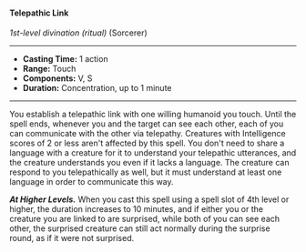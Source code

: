 #### Telepathic Link
*1st-level divination* *(ritual)* (Sorcerer)
___
- **Casting Time:** 1 action
- **Range:** Touch
- **Components:** V, S
- **Duration:** Concentration, up to 1 minute
---
You establish a telepathic link with one willing
humanoid you touch. Until the spell ends,
whenever you and the target can see each other,
each of you can communicate with the other via
telepathy.
Creatures with Intelligence scores of 2 or less
aren't affected by this spell. You don't need to share
a language with a creature for it to understand your
telepathic utterances, and the creature understands
you even if it lacks a language. The creature can
respond to you telepathically as well, but it must
understand at least one language in order to
communicate this way.

***At Higher Levels.***  When you cast this spell using
a spell slot of 4th level or higher, the duration
increases to 10 minutes, and if either you or the
creature you are linked to are surprised, while both
of you can see each other, the surprised creature
can still act normally during the surprise round, as
if it were not surprised.
